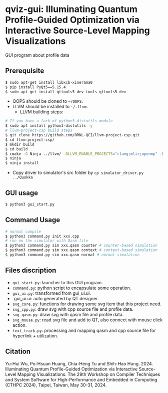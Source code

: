 # qviz-gui: Illuminating Quantum Profile-Guided Optimization via Interactive Source-Level Mapping Visualizations

GUI program about profile data

## Prerequisite

```bash
$ sudo apt-get install libxcb-xinerama0
$ pip install PyQt5==5.15.4
$ sudo apt-get install qttools5-dev-tools qttools5-dev
```

+ QOPS should be cloned to `~/QOPS`.
+ LLVM should be installed to `~/.llvm`.
  + LLVM building steps:

```bash
# If you have a lack of python3-distutils module
$ sudo apt install python3-distutils -y
# llvm-project-csp build steps
$ git clone https://github.com/ORNL-QCI/llvm-project-csp.git
$ cd llvm-project-csp/
$ mkdir build
$ cd build
$ cmake -G Ninja ../llvm/ -DLLVM_ENABLE_PROJECTS="clang;mlir;openmp" -DLLVM_ENABLE_RUNTIMES="libcxx;libcxxabi;compiler-rt" -DLLVM_PARALLEL_LINK_JOBS=1 -DCMAKE_EXE_LINKER_FLAGS="-Wl,--reduce-memory-overheads -Wl,--hash-size=1024" -DCMAKE_BUILD_TYPE=RelWithDebInfo -DBUILD_SHARED_LIBS=ON -DLLVM_TARGETS_TO_BUILD=X86 -DLLVM_ENABLE_DUMP=ON -DCMAKE_INSTALL_PREFIX=$HOME/.llvm
$ ninja
$ ninja install
```

+ Copy driver to simulator's src folder by `cp simulator_driver.py ../Quokka`

## GUI usage

```bash
$ python3 gui_start.py
```

## Command Usage

```bash
# normal compile
$ python3 command.py init xxx.cpp
# run on the simulator with Qasm file
$ python3 command.py sim xxx.qasm counter # counter-based simulation
$ python3 command.py sim xxx.qasm context # context-based simulation
$ python3 command.py sim xxx.qasm normal # normal simulation 
```

## Files discription

+ `gui_start.py`: launcher to this GUI program.
+ `command.py`: python script to encapsulate some operation.
+ `gui_ui.py`: transformed from gui_ui.ui.
+ `gui_ui.ui: auto generated by QT designer.
+ `svg_core.py`: functions for drawing some svg item that this project need.
+ `svg_cpp.py`: draw svg with cpp source file and profile data.
+ `svg_qasm.py`: draw svg with qasm file and profile data.
+ `svg_mouse.py`: read svg file and add to QT, also connect with mouse click action.
+ `text_track.py`: processing and mapping qasm and cpp source file for hyperlink + utilization.

## Citation

Yu-Hui Wu, Po-Hsuan Huang, Chia-Heng Tu and Shih-Hao Hung. 2024. Illuminating Quantum Profile-Guided Optimization via Interactive Source-Level Mapping Visualizations. The 29th Workshop on Compiler Techniques and System Software for High-Performance and Embedded in Computing (CTHPC 2024), Taipei, Taiwan, May 30-31, 2024.